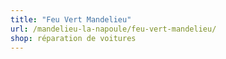 ```yaml
---
title: "Feu Vert Mandelieu"
url: /mandelieu-la-napoule/feu-vert-mandelieu/
shop: réparation de voitures
---
```

